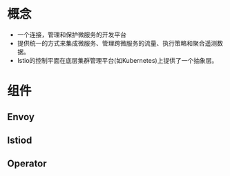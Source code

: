 # 概念

- 一个连接，管理和保护微服务的开发平台
- 提供统一的方式来集成微服务、管理跨微服务的流量、执行策略和聚合遥测数据。
- Istio的控制平面在底层集群管理平台(如Kubernetes)上提供了一个抽象层。





# 组件

## Envoy





## Istiod





## Operator